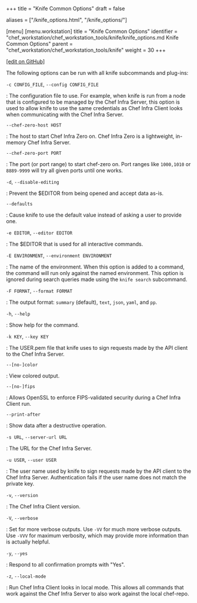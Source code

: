 +++
title = "Knife Common Options"
draft = false

aliases = ["/knife_options.html", "/knife_options/"]

[menu]
  [menu.workstation]
    title = "Knife Common Options"
    identifier = "chef_workstation/chef_workstation_tools/knife/knife_options.md Knife Common Options"
    parent = "chef_workstation/chef_workstation_tools/knife"
    weight = 30
+++    

[\[edit on GitHub\]](https://github.com/chef/chef-web-docs/blob/master/content/knife_options.md)

The following options can be run with all knife subcommands and
plug-ins:

`-c CONFIG_FILE`, `--config CONFIG_FILE`

:   The configuration file to use. For example, when knife is run from a
    node that is configured to be managed by the Chef Infra Server, this
    option is used to allow knife to use the same credentials as Chef
    Infra Client looks when communicating with the Chef Infra Server.

`--chef-zero-host HOST`

:   The host to start Chef Infra Zero on. Chef Infra Zero is a
    lightweight, in-memory Chef Infra Server.

`--chef-zero-port PORT`

:   The port (or port range) to start chef-zero on. Port ranges like
    `1000,1010` or `8889-9999` will try all given ports until one works.

`-d`, `--disable-editing`

:   Prevent the \$EDITOR from being opened and accept data as-is.

`--defaults`

:   Cause knife to use the default value instead of asking a user to
    provide one.

`-e EDITOR`, `--editor EDITOR`

:   The \$EDITOR that is used for all interactive commands.

`-E ENVIRONMENT`, `--environment ENVIRONMENT`

:   The name of the environment. When this option is added to a command,
    the command will run only against the named environment. This option
    is ignored during search queries made using the `knife search`
    subcommand.

`-F FORMAT`, `--format FORMAT`

:   The output format: `summary` (default), `text`, `json`, `yaml`, and
    `pp`.

`-h`, `--help`

:   Show help for the command.

`-k KEY`, `--key KEY`

:   The USER.pem file that knife uses to sign requests made by the API
    client to the Chef Infra Server.

`--[no-]color`

:   View colored output.

`--[no-]fips`

:   Allows OpenSSL to enforce FIPS-validated security during a Chef
    Infra Client run.

`--print-after`

:   Show data after a destructive operation.

`-s URL`, `--server-url URL`

:   The URL for the Chef Infra Server.

`-u USER`, `--user USER`

:   The user name used by knife to sign requests made by the API client
    to the Chef Infra Server. Authentication fails if the user name does
    not match the private key.

`-v`, `--version`

:   The Chef Infra Client version.

`-V`, `--verbose`

:   Set for more verbose outputs. Use `-VV` for much more verbose
    outputs. Use `-VVV` for maximum verbosity, which may provide more
    information than is actually helpful.

`-y`, `--yes`

:   Respond to all confirmation prompts with "Yes".

`-z`, `--local-mode`

:   Run Chef Infra Client looks in local mode. This allows all commands
    that work against the Chef Infra Server to also work against the
    local chef-repo.
